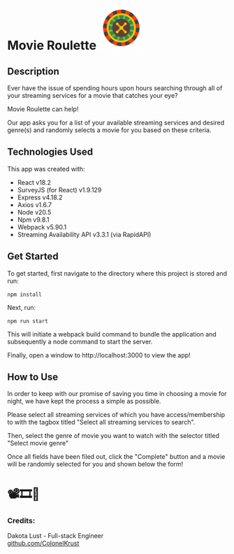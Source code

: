 # Movie Roulette ![alt text](images/rouletteWheel.png)

## Description

Ever have the issue of spending hours upon hours searching through all of your streaming services for a movie that catches your eye?

Movie Roulette can help!

Our app asks you for a list of your available streaming services and desired genre(s) and randomly selects a movie for you based on these criteria.

## Technologies Used

This app was created with:

- React v18.2
- SurveyJS (for React) v1.9.129
- Express v4.18.2
- Axios v1.6.7
- Node v20.5
- Npm v9.8.1
- Webpack v5.90.1
- Streaming Availability API v3.3.1 (via RapidAPI)

## Get Started

To get started, first navigate to the directory where this project is stored and run:

```
npm install
```

Next, run:

```
npm run start
```

This will initiate a webpack build command to bundle the application and subsequently a node command to start the server.

Finally, open a window to http://localhost:3000 to view the app!

## How to Use

In order to keep with our promise of saving you time in choosing a movie for night, we have kept the process a simple as possible.

Please select all streaming services of which you have access/membership to with the tagbox titled "Select all streaming services to search".

Then, select the genre of movie you want to watch with the selector titled "Select movie genre"

Once all fields have been filed out, click the "Complete" button and a movie will be randomly selected for you and shown below the form!

# 📽️🎞🍿

### Credits:

Dakota Lust - Full-stack Engineer\
[github.com/ColonelKrust](https://github.com/ColonelKrust)